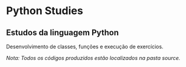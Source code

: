 # Python Studies

## Estudos da linguagem Python

Desenvolvimento de classes, funções e execução de exercícios.

 *Nota: Todos os códigos produzidos estão localizados na pasta source.*

